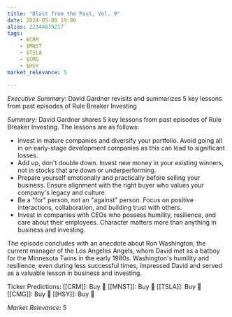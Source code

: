 ```yaml
---
title: "Blast from the Past, Vol. 9"
date: 2024-05-08 19:00
alias: 22344839217
tags:
    - $CRM
    - $MNST
    - $TSLA
    - $CMG
    - $HSY
market_relevance: 5

---
```

*Executive Summary*: David Gardner revisits and summarizes 5 key lessons from past episodes of Rule Breaker Investing


*Summary:*
David Gardner shares 5 key lessons from past episodes of Rule Breaker Investing. The lessons are as follows:

*   Invest in mature companies and diversify your portfolio. Avoid going all in on early-stage development companies as this can lead to significant losses.
*   Add up, don't double down. Invest new money in your existing winners, not in stocks that are down or underperforming.
*   Prepare yourself emotionally and practically before selling your business. Ensure alignment with the right buyer who values your company's legacy and culture.
*   Be a "for" person, not an "against" person. Focus on positive interactions, collaboration, and building trust with others.
*   Invest in companies with CEOs who possess humility, resilience, and care about their employees. Character matters more than anything in business and investing.

The episode concludes with an anecdote about Ron Washington, the current manager of the Los Angeles Angels, whom David met as a batboy for the Minnesota Twins in the early 1980s. Washington's humility and resilience, even during less successful times, impressed David and served as a valuable lesson in business and investing.

Ticker Predictions:
[[CRM]]: Buy 🔺
[[MNST]]: Buy 🔺
[[TSLA]]: Buy 🔺
[[CMG]]: Buy 🔺
[[HSY]]: Buy 🔺


*Market Relevance*: 5
  